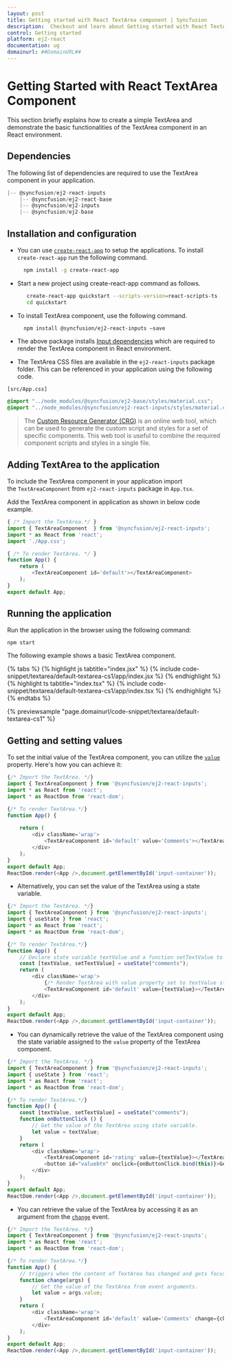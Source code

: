 ```yaml
---
layout: post
title: Getting started with React TextArea component | Syncfusion
description:  Checkout and learn about Getting started with React TextArea component of Syncfusion Essential JS 2 and more details.
control: Getting started 
platform: ej2-react
documentation: ug
domainurl: ##DomainURL##
---
```


# Getting Started with React TextArea Component

This section briefly explains how to create a simple TextArea and demonstrate the basic functionalities of the TextArea component in an React environment.

## Dependencies

The following list of dependencies are required to use the TextArea component in your application.

```javascript
|-- @syncfusion/ej2-react-inputs
    |-- @syncfusion/ej2-react-base
    |-- @syncfusion/ej2-inputs
    |-- @syncfusion/ej2-base
```

## Installation and configuration

* You can use [`create-react-app`](https://github.com/facebook/create-react-app) to setup the applications.
To install `create-react-app` run the following command.

   ```bash
     npm install -g create-react-app
   ```

* Start a new project using create-react-app command as follows.

    ```bash
       create-react-app quickstart --scripts-version=react-scripts-ts
       cd quickstart
    ```

* To install TextArea component, use the following command.

    ```bash
      npm install @syncfusion/ej2-react-inputs –save
    ```

* The above package installs [Input dependencies](./getting-started/#dependencies) which are required to render the TextArea component in React environment.

* The TextArea CSS files are available in the `ej2-react-inputs` package folder. This can be referenced in your application using the following code.

`[src/App.css]`

```css
@import "../node_modules/@syncfusion/ej2-base/styles/material.css";
@import "../node_modules/@syncfusion/ej2-react-inputs/styles/material.css";
```

> The [Custom Resource Generator (CRG)](https://crg.syncfusion.com/) is an online web tool, which can be used to generate the custom script and styles for a set of specific components.
> This web tool is useful to combine the required component scripts and styles in a single file.

## Adding TextArea to the application

To include the TextArea component in your application import the `TextAreaComponent` from `ej2-react-inputs` package in `App.tsx`.

Add the TextArea component in application as shown in below code example.

```ts
{ /* Import the TextArea.*/ }
import { TextAreaComponent  } from '@syncfusion/ej2-react-inputs';
import * as React from 'react';
import './App.css';

{ /* To render TextArea. */ }
function App() {
    return (
        <TextAreaComponent id='default'></TextAreaComponent>
    );
}
export default App;
```

## Running the application

Run the application in the browser using the following command:

   ```
   npm start
   ```

The following example shows a basic TextArea component.

{% tabs %}
{% highlight js tabtitle="index.jsx" %}
{% include code-snippet/textarea/default-textarea-cs1/app/index.jsx %}
{% endhighlight %}
{% highlight ts tabtitle="index.tsx" %}
{% include code-snippet/textarea/default-textarea-cs1/app/index.tsx %}
{% endhighlight %}
{% endtabs %}

{% previewsample "page.domainurl/code-snippet/textarea/default-textarea-cs1" %}

## Getting and setting values

To set the initial value of the TextArea component, you can utilize the [`value`](https://ej2.syncfusion.com/react/documentation/api/textarea/#value) property. Here's how you can achieve it:

```ts
{/* Import the TextArea. */}
import { TextAreaComponent } from '@syncfusion/ej2-react-inputs';
import * as React from 'react';
import * as ReactDom from 'react-dom';

{/* To render TextArea.*/}
function App() {
  
    return (
        <div className='wrap'>
            <TextAreaComponent id='default' value='Comments'></TextAreaComponent>
        </div>
    );
}
export default App;
ReactDom.render(<App />,document.getElementById('input-container'));
```

* Alternatively, you can set the value of the TextArea using a state variable.

```ts
{/* Import the TextArea. */}
import { TextAreaComponent } from '@syncfusion/ej2-react-inputs';
import { useState } from 'react';
import * as React from 'react';
import * as ReactDom from 'react-dom';

{/* To render TextArea.*/}
function App() {
    // Declare state variable textValue and a function setTextValue to update it.
    const [textValue, setTextValue] = useState("comments");
    return (
        <div className='wrap'>
            {/* Render TextArea with value property set to textValue state variable. */}
            <TextAreaComponent id='default' value={textValue}></TextAreaComponent>
        </div>
    );
}
export default App;
ReactDom.render(<App />,document.getElementById('input-container'));
```

* You can dynamically retrieve the value of the TextArea component using the state variable assigned to the `value` property of the TextArea component.

```ts
{/* Import the TextArea. */}
import { TextAreaComponent } from '@syncfusion/ej2-react-inputs';
import { useState } from 'react';
import * as React from 'react';
import * as ReactDom from 'react-dom';

{/* To render TextArea.*/}
function App() {
    const [textValue, setTextValue] = useState("comments");
    function onButtonClick () {
        // Get the value of the TextArea using state variable.
        let value = textValue; 
    }
    return (
        <div className='wrap'>
            <TextAreaComponent id='rating' value={textValue}></TextAreaComponent>
            <button id="valuebtn" onclick={onButtonClick.bind(this)}>Get Value</button>
        </div>
    );
}
export default App;
ReactDom.render(<App />,document.getElementById('input-container'));
```

* You can retrieve the value of the TextArea by accessing it as an argument from the [`change`](https://ej2.syncfusion.com/react/documentation/api/textarea/#change) event.

```ts
{/* Import the TextArea. */}
import { TextAreaComponent } from '@syncfusion/ej2-react-inputs';
import * as React from 'react';
import * as ReactDom from 'react-dom';

{/* To render TextArea.*/}
function App() {
    // triggers when the content of TextArea has changed and gets focus-out.
    function change(args) {
        // Get the value of the TextArea from event arguments.
        let value = args.value;
    }
    return (
        <div className='wrap'>
            <TextAreaComponent id='default' value='Comments' change={change}></TextAreaComponent>
        </div>
    );
}
export default App;
ReactDom.render(<App />,document.getElementById('input-container'));
```
